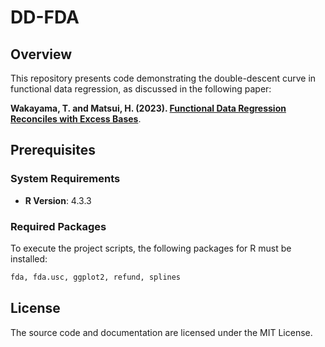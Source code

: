 # DD-FDA

## Overview 

This repository presents code demonstrating the double-descent curve in functional data regression, as discussed in the following paper:

**Wakayama, T. and Matsui, H. (2023). [Functional Data Regression Reconciles with Excess Bases](https://arxiv.org/abs/2308.01724)**.

## Prerequisites 

### System Requirements 

- **R Version**: 4.3.3

### Required Packages 

To execute the project scripts, the following packages for R must be installed:

```R
fda, fda.usc, ggplot2, refund, splines
```

## License 

The source code and documentation are licensed under the MIT License.
